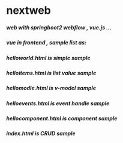# nextweb
##### web with springboot2 webflow , vue.js ...

##### vue in frontend , sample list as:
##### helloworld.html is simple sample
##### helloitems.html is list value sample
##### hellomodle.html is v-model sample
##### helloevents.html is event handle sample
##### hellocomponent.html is component sample
##### index.html is CRUD sample
